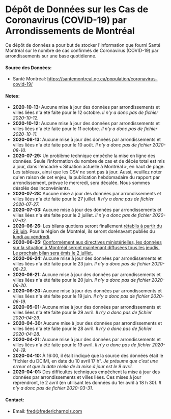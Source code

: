 # Dépôt de Données sur les Cas de Coronavirus (COVID-19) par Arrondissements de Montréal
Ce dépôt de données a pour but de stocker l'information que fourni Santé Montréal sur le nombre de cas confirmés de Coronavirus (COVID-19) par arrondissements sur une base quotidienne.

#### Source des Données:
* Santé Montréal: https://santemontreal.qc.ca/population/coronavirus-covid-19/

#### Notes:

* **2020-10-13:** Aucune mise à jour des données par arrondissements et villes liées n'a été faite pour le 12 octobre. *Il n'y a donc pas de fichier 2020-10-12.*
* **2020-10-12:** Aucune mise à jour des données par arrondissements et villes liées n'a été faite pour le 11 octobre. *Il n'y a donc pas de fichier 2020-10-11.*
* **2020-08-13:** Aucune mise à jour des données par arrondissements et villes liées n'a été faite pour le 10 août. *Il n'y a donc pas de fichier 2020-08-10.*
* **2020-07-29:** Un problème technique empêche la mise en ligne des données. Seule l'information du nombre de cas et de décès total est mis à jour, dans l'encadré « Situation actuelle à Montréal », en haut de page. Les tableaux, ainsi que les CSV ne sont pas à jour. Aussi, veuillez noter qu'en raison de cet enjeu, la publication hebdomadaire du rapport par arrondissement, prévue le mercredi, sera décalée. Nous sommes désolés des inconvénients.
* **2020-07-28:** Aucune mise à jour des données par arrondissements et villes liées n'a été faite pour le 27 juillet. *Il n'y a donc pas de fichier 2020-07-27.*
* **2020-07-03:** Aucune mise à jour des données par arrondissements et villes liées n'a été faite pour le 2 juillet. *Il n'y a donc pas de fichier 2020-07-02.*
* **2020-06-26:** Les bilans quotiens seront finallement [rétablis à partir du 29 juin](https://twitter.com/cdube_sante/status/1276587292430393353). Pour la région de Montréal, ils seront dorénavant publiés du [lundi au vendredi](https://twitter.com/Santepub_Mtl/status/1276638808348426241).
* **2020-06-25:** [Conformément aux directives ministérielles, les données sur la situation à Montréal seront maintenant diffusées tous les jeudis. Le prochain bilan sera émis le 2 juillet.](https://twitter.com/Santepub_Mtl/status/1276251327585226752)
* **2020-06-24:** Aucune mise à jour des données par arrondissements et villes liées n'a été faite pour le 23 juin. *Il n'y a donc pas de fichier 2020-06-23.*
* **2020-06-21:** Aucune mise à jour des données par arrondissements et villes liées n'a été faite pour le 20 juin. *Il n'y a donc pas de fichier 2020-06-20.*
* **2020-06-20:** Aucune mise à jour des données par arrondissements et villes liées n'a été faite pour le 19 juin. *Il n'y a donc pas de fichier 2020-06-19.*
* **2020-05-01:** Aucune mise à jour des données par arrondissements et villes liées n'a été faite pour le 29 avril. *Il n'y a donc pas de fichier 2020-04-29.*
* **2020-04-30:** Aucune mise à jour des données par arrondissements et villes liées n'a été faite pour le 28 avril. *Il n'y a donc pas de fichier 2020-04-28.*
* **2020-04-21:** Aucune mise à jour des données par arrondissements et villes liées n'a été faite pour le 19 avril. *Il n'y a donc pas de fichier 2020-04-19.*
* **2020-04-10:** À 16:00, il était indiqué que la source des données était le "fichier du DCIMI, en date du 10 avril 17 h". *Je présume que c'est une erreur et que la date réelle de la mise à jour est le 9 avril.*
* **2020-04-01:** Des difficultés techniques empêchent la mise à jour des données par arrondissements et villes liées. Ces mises à jour reprendront, le 2 avril (en utilisant les données du 1er avril à 18 h 30). *Il n'y a donc pas de fichier 2020-03-31.*

#### Contact:
* Email: fred@fredericharnois.com
